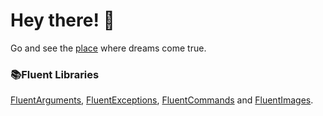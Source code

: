 # Hey there! 👋
Go and see the [place](https://alin.space) where dreams come true.

### 📚Fluent Libraries
[FluentArguments](https://github.com/onixion/FluentArguments), [FluentExceptions](https://github.com/onixion/FluentExceptions), [FluentCommands](https://github.com/onixion/FluentCommands) and [FluentImages](https://github.com/onixion/FluentImages).
